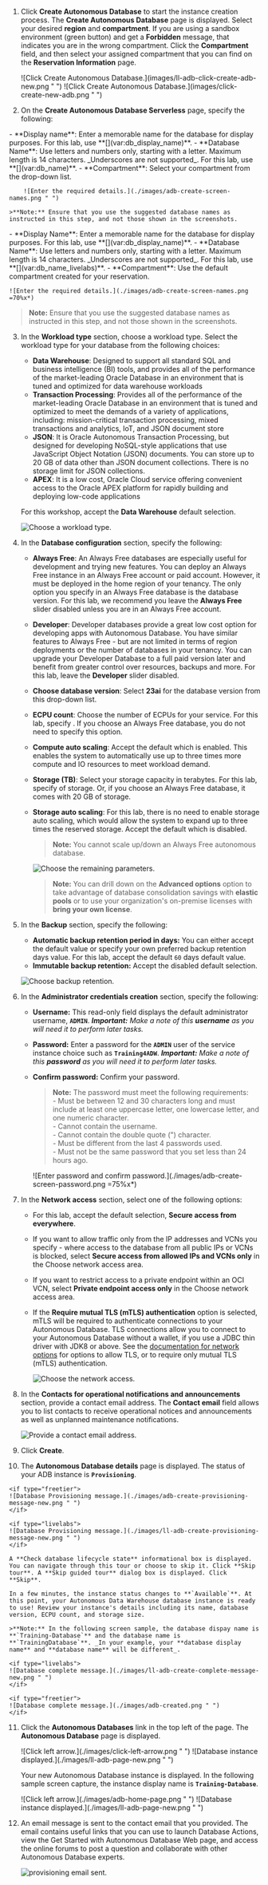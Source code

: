 <!--
    {
        "name":"Provision Autonomous Database",
        "description":"provision-body.md common task. Uses the Redwood UI. Use the `variables.json` file to update provisioning parameters, including database name, ECPUs, storage and more.",
        "author":"Lauran K. Serhal",
        "lastUpdated":"June 2025"
    }
-->
1. Click **Create Autonomous Database** to start the instance creation process. The **Create Autonomous Database** page is displayed. Select your desired **region** and **compartment**. If you are using a sandbox environment (green button) and get a **Forbidden** message, that indicates you are in the wrong compartment. Click the **Compartment** field, and then select your assigned compartment that you can find on the **Reservation Information** page.

    <if type="livelabs">
    ![Click Create Autonomous Database.](images/ll-adb-click-create-adb-new.png " ")
    </if>

    <if type="freetier">
    ![Click Create Autonomous Database.](images/click-create-new-adb.png " ")
    </if>

2. On the **Create Autonomous Database Serverless** page, specify the following:

<if type="freetier">
    - **Display name**: Enter a memorable name for the database for display purposes. For this lab, use **[](var:db_display_name)**.
    - **Database Name**: Use letters and numbers only, starting with a letter. Maximum length is 14 characters. _Underscores are not supported_. For this lab, use **[](var:db_name)**.
    - **Compartment**: Select your compartment from the drop-down list.

        ![Enter the required details.](./images/adb-create-screen-names.png " ")

    >**Note:** Ensure that you use the suggested database names as instructed in this step, and not those shown in the screenshots.
</if>

<if type="livelabs">
    - **Display Name**: Enter a memorable name for the database for display purposes. For this lab, use **[](var:db_display_name)**.
    - **Database Name**: Use letters and numbers only, starting with a letter. Maximum length is 14 characters. _Underscores are not supported_. For this lab, use **[](var:db_name_livelabs)**.
    - **Compartment**: Use the default compartment created for your reservation.

    ![Enter the required details.](./images/adb-create-screen-names.png =70%x*)

> **Note:** Ensure that you use the suggested database names as instructed in this step, and not those shown in the screenshots.
</if>

3. In the **Workload type** section, choose a workload type. Select the workload type for your database from the following choices:

    - **Data Warehouse**: Designed to support all standard SQL and business intelligence (BI) tools, and provides all of the performance of the market-leading Oracle Database in an environment that is tuned and optimized for data warehouse workloads
    - **Transaction Processing**: Provides all of the performance of the market-leading Oracle Database in an environment that is tuned and optimized to meet the demands of a variety of applications, including: mission-critical transaction processing, mixed transactions and analytics, IoT, and JSON document store
    - **JSON**: It is Oracle Autonomous Transaction Processing, but designed for developing NoSQL-style applications that use JavaScript Object Notation (JSON) documents. You can store up to 20 GB of data other than JSON document collections. There is no storage limit for JSON collections.
    - **APEX**: It is a low cost, Oracle Cloud service offering convenient access to the Oracle APEX platform for rapidly building and deploying low-code applications

    For this workshop, accept the **Data Warehouse** default selection.

    ![Choose a workload type.](images/adb-create-screen-workload.png " ")

4. In the **Database configuration** section, specify the following:

    - **Always Free**: An Always Free databases are especially useful for development and trying new features. You can deploy an Always Free instance in an Always Free account or paid account. However, it must be deployed in the home region of your tenancy. The only option you specify in an Always Free database is the database version. For this lab, we recommend you leave the **Always Free** slider disabled unless you are in an Always Free account.
    - **Developer**: Developer databases provide a great low cost option for developing apps with Autonomous Database. You have similar features to Always Free - but are not limited in terms of region deployments or the number of databases in your tenancy. You can upgrade your Developer Database to a full paid version later and benefit from greater control over resources, backups and more. For this lab, leave the **Developer** slider disabled.
    - **Choose database version**: Select **23ai** for the database version from this drop-down list.
    - **ECPU count**: Choose the number of ECPUs for your service. For this lab, specify **[](var:db_ocpu)**. If you choose an Always Free database, you do not need to specify this option.
    - **Compute auto scaling**: Accept the default which is enabled. This enables the system to automatically use up to three times more compute and IO resources to meet workload demand.
    - **Storage (TB)**: Select your storage capacity in terabytes. For this lab, specify **[](var:db_storage)** of storage. Or, if you choose an Always Free database, it comes with 20 GB of storage.
    - **Storage auto scaling**: For this lab, there is no need to enable storage auto scaling, which would allow the system to expand up to three times the reserved storage. Accept the default which is disabled.

        > **Note:** You cannot scale up/down an Always Free autonomous database.

        ![Choose the remaining parameters.](./images/adb-create-database-configuration.png " ")

        >**Note:** You can drill down on the **Advanced options** option to take advantage of database consolidation savings with **elastic pools** or to use your organization's on-premise licenses with **bring your own license**. 

5. In the **Backup** section, specify the following:
    - **Automatic backup retention period in days:** You can either accept the default value or specify your own preferred backup retention days value. For this lab, accept the default `60` days default value.
    - **Immutable backup retention:** Accept the disabled default selection.

     ![Choose backup retention.](./images/choose-backup-retention.png " ")

6. In the **Administrator credentials creation** section, specify the following:

    - **Username:** This read-only field displays the default administrator username, **`ADMIN`**. _**Important:** Make a note of this **username** as you will need it to perform later tasks._
    - **Password:** Enter a password for the **`ADMIN`** user of the service instance choice such as **`Training4ADW`**. _**Important:** Make a note of this **password** as you will need it to perform later tasks._
    - **Confirm password:** Confirm your password.

        > **Note:** The password must meet the following requirements:    
            - Must be between 12 and 30 characters long and must include at least one uppercase letter, one lowercase letter, and one numeric character.    
            - Cannot contain the username.    
            - Cannot contain the double quote (") character.    
            - Must be different from the last 4 passwords used.    
            - Must not be the same password that you set less than 24 hours ago.

        ![Enter password and confirm password.](./images/adb-create-screen-password.png =75%x*)

7. In the **Network access** section, select one of the following options:
    - For this lab, accept the default selection, **Secure access from everywhere**.
    - If you want to allow traffic only from the IP addresses and VCNs you specify - where access to the database from all public IPs or VCNs is blocked, select **Secure access from allowed IPs and VCNs only** in the Choose network access area.
    - If you want to restrict access to a private endpoint within an OCI VCN, select **Private endpoint access only** in the Choose network access area.
    - If the **Require mutual TLS (mTLS) authentication** option is selected, mTLS will be required to authenticate connections to your Autonomous Database. TLS connections allow you to connect to your Autonomous Database without a wallet, if you use a JDBC thin driver with JDK8 or above. See the [documentation for network options](https://docs.oracle.com/en/cloud/paas/autonomous-database/adbsa/support-tls-mtls-authentication.html#GUID-3F3F1FA4-DD7D-4211-A1D3-A74ED35C0AF5) for options to allow TLS, or to require only mutual TLS (mTLS) authentication.

        ![Choose the network access.](./images/adb-create-network-access.png " ")

8. In the **Contacts for operational notifications and announcements** section, provide a contact email address. The **Contact email** field allows you to list contacts to receive operational notices and announcements as well as unplanned maintenance notifications.

    ![Provide a contact email address.](images/adb-create-contact-email.png "email")

9. Click **Create**.

10.  The **Autonomous Database details** page is displayed. The status of your ADB instance is **`Provisioning`**.

    <if type="freetier">
    ![Database Provisioning message.](./images/adb-create-provisioning-message-new.png " ")
    </if>

    <if type="livelabs">
    ![Database Provisioning message.](./images/ll-adb-create-provisioning-message-new.png " ")
    </if>

    A **Check database lifecycle state** informational box is displayed. You can navigate through this tour or choose to skip it. Click **Skip tour**. A **Skip guided tour** dialog box is displayed. Click **Skip**.

    In a few minutes, the instance status changes to **`Available`**. At this point, your Autonomous Data Warehouse database instance is ready to use! Review your instance's details including its name, database version, ECPU count, and storage size.
    
    >**Note:** In the following screen sample, the database dispay name is **`Training-Database`** and the database name is **`TrainingDatabase`**. _In your example, your **database display name** and **database name** will be different_.
    
    <if type="livelabs">
    ![Database complete message.](./images/ll-adb-create-complete-message-new.png " ")
    </if>

    <if type="freetier">
    ![Database complete message.](./images/adb-created.png " ")
    </if>

11. Click the **Autonomous Databases** link in the top left of the page. The **Autonomous Database** page is displayed. 

    <if type="freetier">
    ![Click left arrow.](./images/click-left-arrow.png " ")
    </if>

    <if type="livelabs">
    ![Database instance displayed.](./images/ll-adb-page-new.png " ")
    </if>

    Your new Autonomous Database instance is displayed. In the following sample screen capture, the instance display name is **`Training-Database`**.

    <if type="freetier">
    ![Click left arrow.](./images/adb-home-page.png " ")
    </if>

    <if type="livelabs">
    ![Database instance displayed.](./images/ll-adb-page-new.png " ")
    </if>

12. An email message is sent to the contact email that you provided. The email contains useful links that you can use to launch Database Actions, view the Get Started with Autonomous Database Web page, and access the online forums to post a question and collaborate with other Autonomous Database experts. 

    ![provisioning email sent.](./images/provisioning-email-generic.png " ")